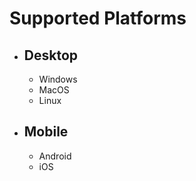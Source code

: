 # Supported Platforms

- ## Desktop

  - Windows
  - MacOS
  - Linux
  
- ## Mobile

  - Android
  - iOS